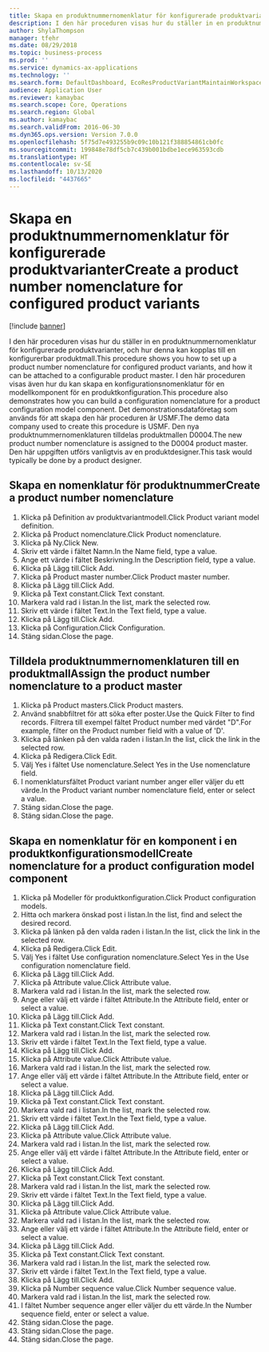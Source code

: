 ```yaml
---
title: Skapa en produktnummernomenklatur för konfigurerade produktvarianter
description: I den här proceduren visas hur du ställer in en produktnummernomenklatur för konfigurerade produktvarianter, och hur denna kan kopplas till en konfigurerbar produktmall.
author: ShylaThompson
manager: tfehr
ms.date: 08/29/2018
ms.topic: business-process
ms.prod: ''
ms.service: dynamics-ax-applications
ms.technology: ''
ms.search.form: DefaultDashboard, EcoResProductVariantMaintainWorkspace, EcoResNomenclature, EcoResProductListPage, EcoResProductDetails, PCProductConfigurationModelListPage, PCProductConfigurationModelDetails
audience: Application User
ms.reviewer: kamaybac
ms.search.scope: Core, Operations
ms.search.region: Global
ms.author: kamaybac
ms.search.validFrom: 2016-06-30
ms.dyn365.ops.version: Version 7.0.0
ms.openlocfilehash: 5f75d7e493255b9c09c10b121f388854861cb0fc
ms.sourcegitcommit: 199848e78df5cb7c439b001bdbe1ece963593cdb
ms.translationtype: HT
ms.contentlocale: sv-SE
ms.lasthandoff: 10/13/2020
ms.locfileid: "4437665"
---
```

# <a name="create-a-product-number-nomenclature-for-configured-product-variants"></a><span data-ttu-id="4b33c-103">Skapa en produktnummernomenklatur för konfigurerade produktvarianter</span><span class="sxs-lookup"><span data-stu-id="4b33c-103">Create a product number nomenclature for configured product variants</span></span>

[!include [banner](../../includes/banner.md)]

<span data-ttu-id="4b33c-104">I den här proceduren visas hur du ställer in en produktnummernomenklatur för konfigurerade produktvarianter, och hur denna kan kopplas till en konfigurerbar produktmall.</span><span class="sxs-lookup"><span data-stu-id="4b33c-104">This procedure shows you how to set up a product number nomenclature for configured product variants, and how it can be attached to a configurable product master.</span></span> <span data-ttu-id="4b33c-105">I den här proceduren visas även hur du kan skapa en konfigurationsnomenklatur för en modellkomponent för en produktkonfiguration.</span><span class="sxs-lookup"><span data-stu-id="4b33c-105">This procedure also demonstrates how you can build a configuration nomenclature for a product configuration model component.</span></span> <span data-ttu-id="4b33c-106">Det demonstrationsdataföretag som används för att skapa den här proceduren är USMF.</span><span class="sxs-lookup"><span data-stu-id="4b33c-106">The demo data company used to create this procedure is USMF.</span></span> <span data-ttu-id="4b33c-107">Den nya produktnummernomenklaturen tilldelas produktmallen D0004.</span><span class="sxs-lookup"><span data-stu-id="4b33c-107">The new product number nomenclature is assigned to the D0004 product master.</span></span> <span data-ttu-id="4b33c-108">Den här uppgiften utförs vanligtvis av en produktdesigner.</span><span class="sxs-lookup"><span data-stu-id="4b33c-108">This task would typically be done by a product designer.</span></span>


## <a name="create-a-product-number-nomenclature"></a><span data-ttu-id="4b33c-109">Skapa en nomenklatur för produktnummer</span><span class="sxs-lookup"><span data-stu-id="4b33c-109">Create a product number nomenclature</span></span>
1. <span data-ttu-id="4b33c-110">Klicka på Definition av produktvariantmodell.</span><span class="sxs-lookup"><span data-stu-id="4b33c-110">Click Product variant model definition.</span></span>
2. <span data-ttu-id="4b33c-111">Klicka på Product nomenclature.</span><span class="sxs-lookup"><span data-stu-id="4b33c-111">Click Product nomenclature.</span></span>
3. <span data-ttu-id="4b33c-112">Klicka på Ny.</span><span class="sxs-lookup"><span data-stu-id="4b33c-112">Click New.</span></span>
4. <span data-ttu-id="4b33c-113">Skriv ett värde i fältet Namn.</span><span class="sxs-lookup"><span data-stu-id="4b33c-113">In the Name field, type a value.</span></span>
5. <span data-ttu-id="4b33c-114">Ange ett värde i fältet Beskrivning.</span><span class="sxs-lookup"><span data-stu-id="4b33c-114">In the Description field, type a value.</span></span>
6. <span data-ttu-id="4b33c-115">Klicka på Lägg till.</span><span class="sxs-lookup"><span data-stu-id="4b33c-115">Click Add.</span></span>
7. <span data-ttu-id="4b33c-116">Klicka på Product master number.</span><span class="sxs-lookup"><span data-stu-id="4b33c-116">Click Product master number.</span></span>
8. <span data-ttu-id="4b33c-117">Klicka på Lägg till.</span><span class="sxs-lookup"><span data-stu-id="4b33c-117">Click Add.</span></span>
9. <span data-ttu-id="4b33c-118">Klicka på Text constant.</span><span class="sxs-lookup"><span data-stu-id="4b33c-118">Click Text constant.</span></span>
10. <span data-ttu-id="4b33c-119">Markera vald rad i listan.</span><span class="sxs-lookup"><span data-stu-id="4b33c-119">In the list, mark the selected row.</span></span>
11. <span data-ttu-id="4b33c-120">Skriv ett värde i fältet Text.</span><span class="sxs-lookup"><span data-stu-id="4b33c-120">In the Text field, type a value.</span></span>
12. <span data-ttu-id="4b33c-121">Klicka på Lägg till.</span><span class="sxs-lookup"><span data-stu-id="4b33c-121">Click Add.</span></span>
13. <span data-ttu-id="4b33c-122">Klicka på Configuration.</span><span class="sxs-lookup"><span data-stu-id="4b33c-122">Click Configuration.</span></span>
14. <span data-ttu-id="4b33c-123">Stäng sidan.</span><span class="sxs-lookup"><span data-stu-id="4b33c-123">Close the page.</span></span>

## <a name="assign-the-product-number-nomenclature-to-a-product-master"></a><span data-ttu-id="4b33c-124">Tilldela produktnummernomenklaturen till en produktmall</span><span class="sxs-lookup"><span data-stu-id="4b33c-124">Assign the product number nomenclature to a product master</span></span>
1. <span data-ttu-id="4b33c-125">Klicka på Product masters.</span><span class="sxs-lookup"><span data-stu-id="4b33c-125">Click Product masters.</span></span>
2. <span data-ttu-id="4b33c-126">Använd snabbfiltret för att söka efter poster.</span><span class="sxs-lookup"><span data-stu-id="4b33c-126">Use the Quick Filter to find records.</span></span> <span data-ttu-id="4b33c-127">Filtrera till exempel fältet Product number med värdet "D".</span><span class="sxs-lookup"><span data-stu-id="4b33c-127">For example, filter on the Product number field with a value of 'D'.</span></span>
3. <span data-ttu-id="4b33c-128">Klicka på länken på den valda raden i listan.</span><span class="sxs-lookup"><span data-stu-id="4b33c-128">In the list, click the link in the selected row.</span></span>
4. <span data-ttu-id="4b33c-129">Klicka på Redigera.</span><span class="sxs-lookup"><span data-stu-id="4b33c-129">Click Edit.</span></span>
5. <span data-ttu-id="4b33c-130">Välj Yes i fältet Use nomenclature.</span><span class="sxs-lookup"><span data-stu-id="4b33c-130">Select Yes in the Use nomenclature field.</span></span>
6. <span data-ttu-id="4b33c-131">I nomenklatursfältet Product variant number anger eller väljer du ett värde.</span><span class="sxs-lookup"><span data-stu-id="4b33c-131">In the Product variant number nomenclature field, enter or select a value.</span></span>
7. <span data-ttu-id="4b33c-132">Stäng sidan.</span><span class="sxs-lookup"><span data-stu-id="4b33c-132">Close the page.</span></span>
8. <span data-ttu-id="4b33c-133">Stäng sidan.</span><span class="sxs-lookup"><span data-stu-id="4b33c-133">Close the page.</span></span>

## <a name="create-nomenclature-for-a-product-configuration-model-component"></a><span data-ttu-id="4b33c-134">Skapa en nomenklatur för en komponent i en produktkonfigurationsmodell</span><span class="sxs-lookup"><span data-stu-id="4b33c-134">Create nomenclature for a product configuration model component</span></span>
1. <span data-ttu-id="4b33c-135">Klicka på Modeller för produktkonfiguration.</span><span class="sxs-lookup"><span data-stu-id="4b33c-135">Click Product configuration models.</span></span>
2. <span data-ttu-id="4b33c-136">Hitta och markera önskad post i listan.</span><span class="sxs-lookup"><span data-stu-id="4b33c-136">In the list, find and select the desired record.</span></span>
3. <span data-ttu-id="4b33c-137">Klicka på länken på den valda raden i listan.</span><span class="sxs-lookup"><span data-stu-id="4b33c-137">In the list, click the link in the selected row.</span></span>
4. <span data-ttu-id="4b33c-138">Klicka på Redigera.</span><span class="sxs-lookup"><span data-stu-id="4b33c-138">Click Edit.</span></span>
5. <span data-ttu-id="4b33c-139">Välj Yes i fältet Use configuration nomenclature.</span><span class="sxs-lookup"><span data-stu-id="4b33c-139">Select Yes in the Use configuration nomenclature field.</span></span>
6. <span data-ttu-id="4b33c-140">Klicka på Lägg till.</span><span class="sxs-lookup"><span data-stu-id="4b33c-140">Click Add.</span></span>
7. <span data-ttu-id="4b33c-141">Klicka på Attribute value.</span><span class="sxs-lookup"><span data-stu-id="4b33c-141">Click Attribute value.</span></span>
8. <span data-ttu-id="4b33c-142">Markera vald rad i listan.</span><span class="sxs-lookup"><span data-stu-id="4b33c-142">In the list, mark the selected row.</span></span>
9. <span data-ttu-id="4b33c-143">Ange eller välj ett värde i fältet Attribute.</span><span class="sxs-lookup"><span data-stu-id="4b33c-143">In the Attribute field, enter or select a value.</span></span>
10. <span data-ttu-id="4b33c-144">Klicka på Lägg till.</span><span class="sxs-lookup"><span data-stu-id="4b33c-144">Click Add.</span></span>
11. <span data-ttu-id="4b33c-145">Klicka på Text constant.</span><span class="sxs-lookup"><span data-stu-id="4b33c-145">Click Text constant.</span></span>
12. <span data-ttu-id="4b33c-146">Markera vald rad i listan.</span><span class="sxs-lookup"><span data-stu-id="4b33c-146">In the list, mark the selected row.</span></span>
13. <span data-ttu-id="4b33c-147">Skriv ett värde i fältet Text.</span><span class="sxs-lookup"><span data-stu-id="4b33c-147">In the Text field, type a value.</span></span>
14. <span data-ttu-id="4b33c-148">Klicka på Lägg till.</span><span class="sxs-lookup"><span data-stu-id="4b33c-148">Click Add.</span></span>
15. <span data-ttu-id="4b33c-149">Klicka på Attribute value.</span><span class="sxs-lookup"><span data-stu-id="4b33c-149">Click Attribute value.</span></span>
16. <span data-ttu-id="4b33c-150">Markera vald rad i listan.</span><span class="sxs-lookup"><span data-stu-id="4b33c-150">In the list, mark the selected row.</span></span>
17. <span data-ttu-id="4b33c-151">Ange eller välj ett värde i fältet Attribute.</span><span class="sxs-lookup"><span data-stu-id="4b33c-151">In the Attribute field, enter or select a value.</span></span>
18. <span data-ttu-id="4b33c-152">Klicka på Lägg till.</span><span class="sxs-lookup"><span data-stu-id="4b33c-152">Click Add.</span></span>
19. <span data-ttu-id="4b33c-153">Klicka på Text constant.</span><span class="sxs-lookup"><span data-stu-id="4b33c-153">Click Text constant.</span></span>
20. <span data-ttu-id="4b33c-154">Markera vald rad i listan.</span><span class="sxs-lookup"><span data-stu-id="4b33c-154">In the list, mark the selected row.</span></span>
21. <span data-ttu-id="4b33c-155">Skriv ett värde i fältet Text.</span><span class="sxs-lookup"><span data-stu-id="4b33c-155">In the Text field, type a value.</span></span>
22. <span data-ttu-id="4b33c-156">Klicka på Lägg till.</span><span class="sxs-lookup"><span data-stu-id="4b33c-156">Click Add.</span></span>
23. <span data-ttu-id="4b33c-157">Klicka på Attribute value.</span><span class="sxs-lookup"><span data-stu-id="4b33c-157">Click Attribute value.</span></span>
24. <span data-ttu-id="4b33c-158">Markera vald rad i listan.</span><span class="sxs-lookup"><span data-stu-id="4b33c-158">In the list, mark the selected row.</span></span>
25. <span data-ttu-id="4b33c-159">Ange eller välj ett värde i fältet Attribute.</span><span class="sxs-lookup"><span data-stu-id="4b33c-159">In the Attribute field, enter or select a value.</span></span>
26. <span data-ttu-id="4b33c-160">Klicka på Lägg till.</span><span class="sxs-lookup"><span data-stu-id="4b33c-160">Click Add.</span></span>
27. <span data-ttu-id="4b33c-161">Klicka på Text constant.</span><span class="sxs-lookup"><span data-stu-id="4b33c-161">Click Text constant.</span></span>
28. <span data-ttu-id="4b33c-162">Markera vald rad i listan.</span><span class="sxs-lookup"><span data-stu-id="4b33c-162">In the list, mark the selected row.</span></span>
29. <span data-ttu-id="4b33c-163">Skriv ett värde i fältet Text.</span><span class="sxs-lookup"><span data-stu-id="4b33c-163">In the Text field, type a value.</span></span>
30. <span data-ttu-id="4b33c-164">Klicka på Lägg till.</span><span class="sxs-lookup"><span data-stu-id="4b33c-164">Click Add.</span></span>
31. <span data-ttu-id="4b33c-165">Klicka på Attribute value.</span><span class="sxs-lookup"><span data-stu-id="4b33c-165">Click Attribute value.</span></span>
32. <span data-ttu-id="4b33c-166">Markera vald rad i listan.</span><span class="sxs-lookup"><span data-stu-id="4b33c-166">In the list, mark the selected row.</span></span>
33. <span data-ttu-id="4b33c-167">Ange eller välj ett värde i fältet Attribute.</span><span class="sxs-lookup"><span data-stu-id="4b33c-167">In the Attribute field, enter or select a value.</span></span>
34. <span data-ttu-id="4b33c-168">Klicka på Lägg till.</span><span class="sxs-lookup"><span data-stu-id="4b33c-168">Click Add.</span></span>
35. <span data-ttu-id="4b33c-169">Klicka på Text constant.</span><span class="sxs-lookup"><span data-stu-id="4b33c-169">Click Text constant.</span></span>
36. <span data-ttu-id="4b33c-170">Markera vald rad i listan.</span><span class="sxs-lookup"><span data-stu-id="4b33c-170">In the list, mark the selected row.</span></span>
37. <span data-ttu-id="4b33c-171">Skriv ett värde i fältet Text.</span><span class="sxs-lookup"><span data-stu-id="4b33c-171">In the Text field, type a value.</span></span>
38. <span data-ttu-id="4b33c-172">Klicka på Lägg till.</span><span class="sxs-lookup"><span data-stu-id="4b33c-172">Click Add.</span></span>
39. <span data-ttu-id="4b33c-173">Klicka på Number sequence value.</span><span class="sxs-lookup"><span data-stu-id="4b33c-173">Click Number sequence value.</span></span>
40. <span data-ttu-id="4b33c-174">Markera vald rad i listan.</span><span class="sxs-lookup"><span data-stu-id="4b33c-174">In the list, mark the selected row.</span></span>
41. <span data-ttu-id="4b33c-175">I fältet Number sequence anger eller väljer du ett värde.</span><span class="sxs-lookup"><span data-stu-id="4b33c-175">In the Number sequence field, enter or select a value.</span></span>
42. <span data-ttu-id="4b33c-176">Stäng sidan.</span><span class="sxs-lookup"><span data-stu-id="4b33c-176">Close the page.</span></span>
43. <span data-ttu-id="4b33c-177">Stäng sidan.</span><span class="sxs-lookup"><span data-stu-id="4b33c-177">Close the page.</span></span>
44. <span data-ttu-id="4b33c-178">Stäng sidan.</span><span class="sxs-lookup"><span data-stu-id="4b33c-178">Close the page.</span></span>

